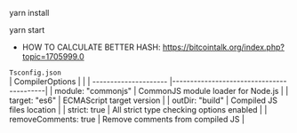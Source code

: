 
yarn install

yarn start


 *  HOW TO CALCULATE BETTER HASH: https://bitcointalk.org/index.php?topic=1705999.0


`Tsconfig.json`  
| CompilerOptions       |                                          |
| --------------------- |------------------------------------------|
| module: "commonjs"    | CommonJS module loader for Node.js       |
| target: "es6"         | ECMAScript target version                |
| outDir: "build"       | Compiled JS files location               |
| strict: true          | All strict type checking options enabled |
| removeComments: true  | Remove comments from compiled JS         |

     